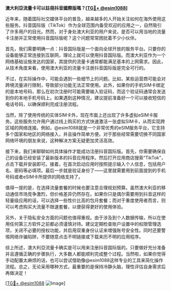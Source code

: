 **澳大利亞流量卡可以註冊抖音國際版嗎？[[TG💪+ @esim1088](https://t.me/s/esim1088)]**

近年来，随着国际社交媒体平台的普及，越来越多的人开始关注如何在海外使用这些服务。抖音国际版（TikTok）作为全球范围内备受欢迎的应用之一，自然吸引了许多用户的目光。然而，对于身处澳大利亚的用户来说，是否可以用当地的流量卡注册并正常使用抖音国际版呢？这个问题常常困扰着不少小伙伴。

首先，我们需要明确一点：抖音国际版是一个面向全球开放的服务平台。只要你的设备能够正常连接到互联网，理论上就可以使用抖音国际版。而澳大利亚作为一个网络基础设施发达的国家，其提供的流量卡通常都能满足基本的上网需求。因此，从技术角度来看，使用澳大利亚的流量卡注册抖音国际版是完全可行的。

不过，在实际操作中，可能会遇到一些细节上的问题。比如，某些运营商可能会对跨境流量进行限制，导致部分功能无法正常使用。此外，如果你的手机SIM卡绑定的是本地号码，那么在初次注册时可能需要输入验证码，而这个验证码通常会发送到你的本地手机号码上。如果遇到这种情况，建议提前准备好一个可以接收短信的电话号码，以确保顺利完成注册流程。

当然，除了使用传统的实体SIM卡外，现在市面上还出现了许多虚拟eSIM卡服务。这些服务允许用户通过线上购买的方式快速激活一张虚拟SIM卡，从而实现跨区域的网络连接。例如，@esim1088就是一个非常优秀的eSIM服务平台，它支持多个国家和地区的网络接入，并且操作简单方便。对于那些经常需要切换不同国家网络环境的朋友来说，这种解决方案无疑更加灵活高效。

接下来，我们来聊聊如何具体操作才能成功注册抖音国际版。首先，你需要确保自己的设备已经安装了最新版本的抖音应用程序。然后打开应用商店搜索“TikTok”，点击下载并安装即可。接着，在首次启动应用时按照提示输入个人信息，包括用户名、密码等必填项。最后一步就是验证身份了——这里就需要用到前面提到的手机号码或者eSIM卡所提供的网络支持了。

值得一提的是，在选择流量套餐的时候也要注意合理规划预算。虽然澳大利亚的移动通信市场竞争激烈，但价格差异仍然存在。如果你只是偶尔需要用到抖音这样的轻量级应用的话，可以选择一些性价比高的包月套餐；而对于重度使用者而言，则可以考虑购买大流量不限速套餐，以便获得更好的使用体验。

另外，关于隐私安全方面的问题也值得重视。由于涉及到个人数据传输，所以在使用任何第三方软件之前都必须谨慎对待。建议定期检查账户设置中的权限管理选项，关闭不必要的授权功能，并启用双重身份认证来增强账号安全性。同时还要警惕网络诈骗陷阱，不要随意点击不明链接或下载来历不明的应用程序。

综上所述，澳大利亞流量卡确实是可以用来注册抖音国际版的。只要做好充分准备并且遵循正确的步骤执行，大多数人都能顺利完成整个过程。当然啦，如果你觉得手动配置太麻烦的话，也可以尝试借助像@esim1088这样专业的工具来简化操作流程。总之，无论采用哪种方式，最重要的是保持冷静头脑，理性评估自身需求后再做决定！

[[TG💪+ @esim1088](https://t.me/s/esim1088) ![Image](https://i.postimg.cc/4NQfJmqS/Snipaste-2025-05-13-00-14-12.png)]